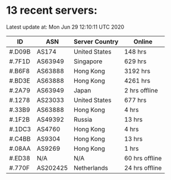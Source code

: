 # 13 recent servers:

Latest update at: Mon Jun 29 12:10:11 UTC 2020

| ID | ASN | Server Country | Online |
| -- | --- | -------------- | ------ |
| #.D09B | AS174 | United States | 148 hrs |
| #.7F1D | AS63949 | Singapore | 629 hrs |
| #.B6F8 | AS63888 | Hong Kong | 3192 hrs |
| #.BD3E | AS63888 | Hong Kong | 4261 hrs |
| #.2A79 | AS63949 | Japan | 2 hrs offline |
| #.1278 | AS23033 | United States | 677 hrs |
| #.33B9 | AS63888 | Hong Kong | 4 hrs |
| #.1F2B | AS49392 | Russia | 13 hrs |
| #.1DC3 | AS4760 | Hong Kong | 4 hrs |
| #.C4BB | AS9304 | Hong Kong | 13 hrs |
| #.08AA | AS9269 | Hong Kong | 1 hrs |
| #.ED38 | N/A | N/A | 60 hrs offline |
| #.770F | AS202425 | Netherlands | 24 hrs offline |

